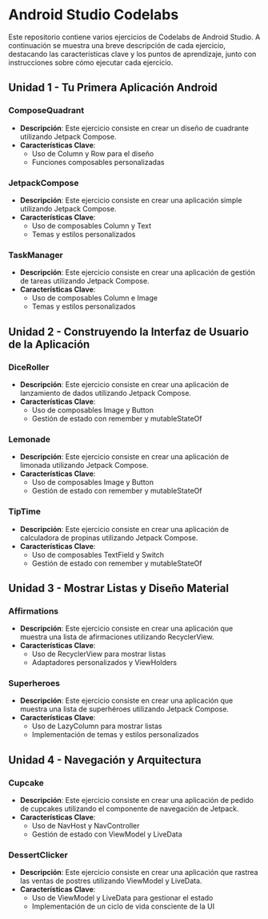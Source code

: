 # Android Studio Codelabs

Este repositorio contiene varios ejercicios de Codelabs de Android Studio. A continuación se muestra una breve descripción de cada ejercicio, destacando las características clave y los puntos de aprendizaje, junto con instrucciones sobre cómo ejecutar cada ejercicio.

## Unidad 1 - Tu Primera Aplicación Android

### ComposeQuadrant

- **Descripción**: Este ejercicio consiste en crear un diseño de cuadrante utilizando Jetpack Compose.
- **Características Clave**:
  - Uso de Column y Row para el diseño
  - Funciones composables personalizadas

### JetpackCompose

- **Descripción**: Este ejercicio consiste en crear una aplicación simple utilizando Jetpack Compose.
- **Características Clave**:
  - Uso de composables Column y Text
  - Temas y estilos personalizados

### TaskManager

- **Descripción**: Este ejercicio consiste en crear una aplicación de gestión de tareas utilizando Jetpack Compose.
- **Características Clave**:
  - Uso de composables Column e Image
  - Temas y estilos personalizados

## Unidad 2 - Construyendo la Interfaz de Usuario de la Aplicación

### DiceRoller

- **Descripción**: Este ejercicio consiste en crear una aplicación de lanzamiento de dados utilizando Jetpack Compose.
- **Características Clave**:
  - Uso de composables Image y Button
  - Gestión de estado con remember y mutableStateOf

### Lemonade

- **Descripción**: Este ejercicio consiste en crear una aplicación de limonada utilizando Jetpack Compose.
- **Características Clave**:
  - Uso de composables Image y Button
  - Gestión de estado con remember y mutableStateOf

### TipTime

- **Descripción**: Este ejercicio consiste en crear una aplicación de calculadora de propinas utilizando Jetpack Compose.
- **Características Clave**:
  - Uso de composables TextField y Switch
  - Gestión de estado con remember y mutableStateOf

## Unidad 3 - Mostrar Listas y Diseño Material

### Affirmations

- **Descripción**: Este ejercicio consiste en crear una aplicación que muestra una lista de afirmaciones utilizando RecyclerView.
- **Características Clave**:
  - Uso de RecyclerView para mostrar listas
  - Adaptadores personalizados y ViewHolders

### Superheroes

- **Descripción**: Este ejercicio consiste en crear una aplicación que muestra una lista de superhéroes utilizando Jetpack Compose.
- **Características Clave**:
  - Uso de LazyColumn para mostrar listas
  - Implementación de temas y estilos personalizados

## Unidad 4 - Navegación y Arquitectura

### Cupcake

- **Descripción**: Este ejercicio consiste en crear una aplicación de pedido de cupcakes utilizando el componente de navegación de Jetpack.
- **Características Clave**:
  - Uso de NavHost y NavController
  - Gestión de estado con ViewModel y LiveData

### DessertClicker

- **Descripción**: Este ejercicio consiste en crear una aplicación que rastrea las ventas de postres utilizando ViewModel y LiveData.
- **Características Clave**:
  - Uso de ViewModel y LiveData para gestionar el estado
  - Implementación de un ciclo de vida consciente de la UI
